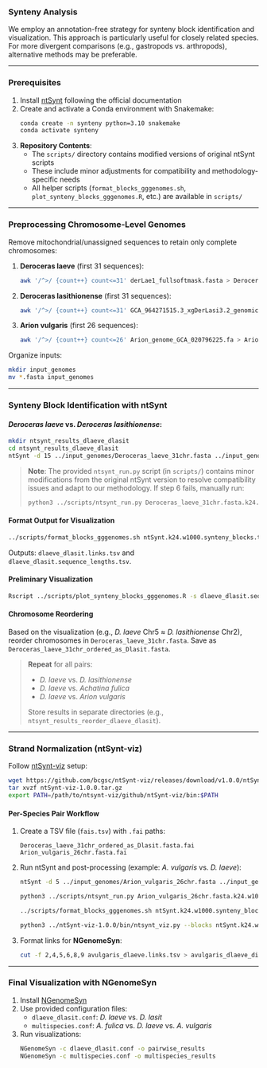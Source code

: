 ### Synteny Analysis  

We employ an annotation-free strategy for synteny block identification and visualization. This approach is particularly useful for closely related species. For more divergent comparisons (e.g., gastropods vs. arthropods), alternative methods may be preferable.  

---

### **Prerequisites**  
1. Install [ntSynt](https://github.com/bcgsc/ntSynt/tree/main?tab=readme-ov-file) following the official documentation  
2. Create and activate a Conda environment with Snakemake:  
   ```bash
   conda create -n synteny python=3.10 snakemake
   conda activate synteny
   ```
3. **Repository Contents**:  
   - The `scripts/` directory contains modified versions of original ntSynt scripts  
   - These include minor adjustments for compatibility and methodology-specific needs  
   - All helper scripts (`format_blocks_gggenomes.sh`, `plot_synteny_blocks_gggenomes.R`, etc.) are available in `scripts/`

---

### **Preprocessing Chromosome-Level Genomes**  
Remove mitochondrial/unassigned sequences to retain only complete chromosomes:  

1. **Deroceras laeve** (first 31 sequences):  
   ```bash
   awk '/^>/ {count++} count<=31' derLae1_fullsoftmask.fasta > Deroceras_laeve_31chr.fasta
   ```

2. **Deroceras lasithionense** (first 31 sequences):  
   ```bash
   awk '/^>/ {count++} count<=31' GCA_964271515.3_xgDerLasi3.2_genomic.fna > Deroceras_lasithoniense_chr31.fasta
   ```

3. **Arion vulgaris** (first 26 sequences):  
   ```bash
   awk '/^>/ {count++} count<=26' Arion_genome_GCA_020796225.fa > Arion_vulgaris_26chr.fasta
   ```

Organize inputs:  
```bash
mkdir input_genomes
mv *.fasta input_genomes
```

---

### **Synteny Block Identification with ntSynt**  
#### *Deroceras laeve* vs. *Deroceras lasithionense*:  
```bash
mkdir ntsynt_results_dlaeve_dlasit
cd ntsynt_results_dlaeve_dlasit
ntSynt -d 15 ../input_genomes/Deroceras_laeve_31chr.fasta ../input_genomes/Deroceras_lasithionense_31chr.fasta
```

> **Note**: The provided `ntsynt_run.py` script (in `scripts/`) contains minor modifications from the original ntSynt version to resolve compatibility issues and adapt to our methodology. If step 6 fails, manually run:  
> ```bash
> python3 ../scripts/ntsynt_run.py Deroceras_laeve_31chr.fasta.k24.w1000.tsv Deroceras_lasithionense_31chr.fasta.k24.w1000.tsv -k 24 -w 1000 --w-rounds 250 100 -p ntSynt.k24.w1000 --bp 50000 --collinear-merge 100000 -z 1000 --common ntSynt.k24.w1000.common.bf --simplify-graph --btllib_t 12 --fastas ../input_genomes/Deroceras_laeve_31chr.fasta ../input_genomes/Deroceras_lasithionense_31chr.fasta
> ```

#### **Format Output for Visualization**  
```bash
../scripts/format_blocks_gggenomes.sh ntSynt.k24.w1000.synteny_blocks.tsv dlaeve_dlasit 0 ../input_genomes/Deroceras_laeve_31chr.fasta Deroceras_laeve_31chr.fasta.fai Deroceras_lasithionense_31chr.fasta.fai
```
Outputs: `dlaeve_dlasit.links.tsv` and `dlaeve_dlasit.sequence_lengths.tsv`.  

#### **Preliminary Visualization**  
```bash
Rscript ../scripts/plot_synteny_blocks_gggenomes.R -s dlaeve_dlasit.sequence_lengths.tsv -l dlaeve_dlasit.links.tsv --scale 1000000000 -p dlaeve_dlasit_1Gbp
```

#### **Chromosome Reordering**  
Based on the visualization (e.g., *D. laeve* Chr5 ≈ *D. lasithionense* Chr2), reorder chromosomes in `Deroceras_laeve_31chr.fasta`. Save as `Deroceras_laeve_31chr_ordered_as_Dlasit.fasta`.  

> **Repeat** for all pairs:  
> - *D. laeve* vs. *D. lasithionense*  
> - *D. laeve* vs. *Achatina fulica*  
> - *D. laeve* vs. *Arion vulgaris*  
>  
> Store results in separate directories (e.g., `ntsynt_results_reorder_dlaeve_dlasit`).  

---

### **Strand Normalization (ntSynt-viz)**  
Follow [ntSynt-viz](https://github.com/bcgsc/ntSynt-viz) setup:  
```bash
wget https://github.com/bcgsc/ntSynt-viz/releases/download/v1.0.0/ntSynt-viz-1.0.0.tar.gz
tar xvzf ntSynt-viz-1.0.0.tar.gz
export PATH=/path/to/ntsynt-viz/github/ntSynt-viz/bin:$PATH
```

#### **Per-Species Pair Workflow**  
1. Create a TSV file (`fais.tsv`) with `.fai` paths:  
   ```plaintext
   Deroceras_laeve_31chr_ordered_as_Dlasit.fasta.fai
   Arion_vulgaris_26chr.fasta.fai
   ```

2. Run ntSynt and post-processing (example: *A. vulgaris* vs. *D. laeve*):  
   ```bash
   ntSynt -d 5 ../input_genomes/Arion_vulgaris_26chr.fasta ../input_genomes/Deroceras_laeve_31chr_ordered_as_Dlasit.fasta
   ```
   ```bash
   python3 ../scripts/ntsynt_run.py Arion_vulgaris_26chr.fasta.k24.w1000.tsv Deroceras_laeve_31chr_ordered_as_Dlasit.fasta.k24.w1000.tsv -k 24 -w 1000 --w-rounds 100 10 -p ntSynt.k24.w1000 --bp 10000 --collinear-merge 10000 -z 500 --common ntSynt.k24.w1000.common.bf --simplify-graph --btllib_t 12 --fastas ../input_genomes/Deroceras_laeve_31chr_ordered_as_Dlasit.fasta ../input_genomes/Arion_vulgaris_26chr.fasta
   ```
   ```bash
   ../scripts/format_blocks_gggenomes.sh ntSynt.k24.w1000.synteny_blocks.tsv avulgaris_dlaeve 0 ../input_genomes/Deroceras_laeve_31chr_ordered_as_Dlasit.fasta Deroceras_laeve_31chr_ordered_as_Dlasit.fasta.fai Arion_vulgaris_26chr.fasta.fai
   ```
   ```bash
   python3 ../ntSynt-viz-1.0.0/bin/ntsynt_viz.py --blocks ntSynt.k24.w1000.synteny_blocks.tsv --fais fais.tsv --normalize --prefix avulgaris_dlaeve --ribbon_adjust 0.15 --scale 1e9
   ```

3. Format links for **NGenomeSyn**:  
   ```bash
   cut -f 2,4,5,6,8,9 avulgaris_dlaeve.links.tsv > avulgaris_dlaeve_dis5_ntSyn_to_Ngenomesyn.link
   ```

---

### **Final Visualization with NGenomeSyn**  
1. Install [NGenomeSyn](https://github.com/hewm2008/NGenomeSyn)  
2. Use provided configuration files:  
   - `dlaeve_dlasit.conf`: *D. laeve* vs. *D. lasit*  
   - `multispecies.conf`: *A. fulica* vs. *D. laeve* vs. *A. vulgaris*  
3. Run visualizations:  
   ```bash
   NGenomeSyn -c dlaeve_dlasit.conf -o pairwise_results
   NGenomeSyn -c multispecies.conf -o multispecies_results
   ```
